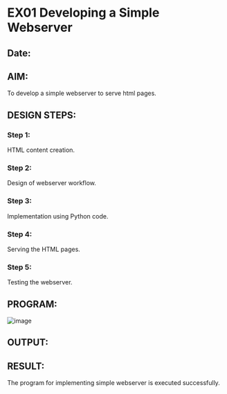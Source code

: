 # EX01 Developing a Simple Webserver
## Date:

## AIM:
To develop a simple webserver to serve html pages.

## DESIGN STEPS:
### Step 1: 
HTML content creation.

### Step 2:
Design of webserver workflow.

### Step 3:
Implementation using Python code.

### Step 4:
Serving the HTML pages.

### Step 5:
Testing the webserver.

## PROGRAM:

![image](https://github.com/23000966/simplewebserver/assets/153983364/0da67f99-874c-4759-8e6c-ade1eaa16acb)

## OUTPUT:



## RESULT:
The program for implementing simple webserver is executed successfully.
